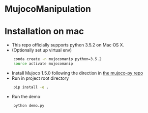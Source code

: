 # MujocoManipulation

# Installation on mac
* This repo officially supports python 3.5.2 on Mac OS X.
* (Optionally set up virtual env) 
```bash
	conda create -n mujocomanip python=3.5.2
	source activate mujocomanip
```
* Install Mujoco 1.5.0 following the direction in [the mujoco-py repo](https://github.com/openai/mujoco-py)
* Run in project root directory
```bash
	pip install -e .
```
* Run the demo
```bash
	python demo.py
```